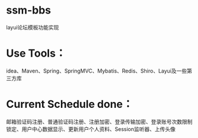 # ssm-bbs
layui论坛模板功能实现

# Use Tools：
idea、Maven、Spring、SpringMVC、Mybatis、Redis、Shiro、Layui及一些第三方库


# Current Schedule done：
邮箱验证码注册、普通验证码注册、注册加密、登录传输加密、登录账号次数限制锁定、用户中心数据显示、更新用户个人资料、Session监听器、上传头像
